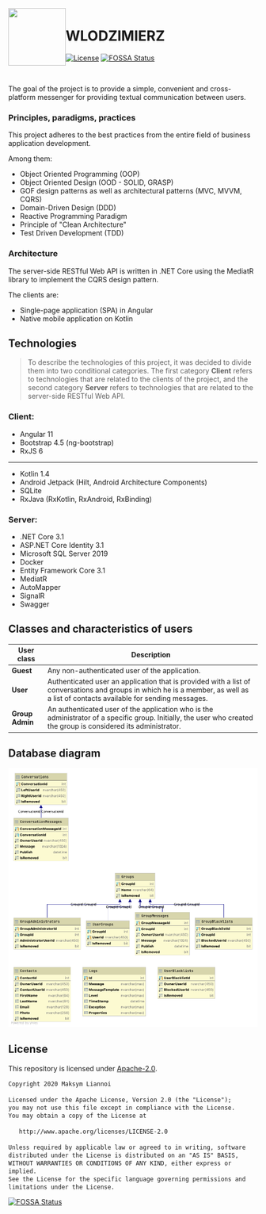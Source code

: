 <img align="left" width="116" height="116" src="https://github.com/liannoi/wlodzimierz/blob/main/img/favicon.ico"/>

# WLODZIMIERZ

[![License](https://img.shields.io/badge/License-Apache%202.0-blue.svg)](https://opensource.org/licenses/Apache-2.0)
[![FOSSA Status](https://app.fossa.com/api/projects/git%2Bgithub.com%2Fliannoi%2Fwlodzimierz.svg?type=shield)](https://app.fossa.com/projects/git%2Bgithub.com%2Fliannoi%2Fwlodzimierz?ref=badge_shield)

<br/>

The goal of the project is to provide a simple, convenient and cross-platform
messenger for providing textual communication between users.

### Principles, paradigms, practices

This project adheres to the best practices from the entire field of business
application development.

Among them:

- Object Oriented Programming (OOP)
- Object Oriented Design (OOD - SOLID, GRASP)
- GOF design patterns as well as architectural patterns (MVC, MVVM, CQRS)
- Domain-Driven Design (DDD)
- Reactive Programming Paradigm
- Principle of "Clean Architecture"
- Test Driven Development (TDD)

### Architecture

The server-side RESTful Web API is written in .NET Core using the MediatR
library to implement the CQRS design pattern.

The clients are:

- Single-page application (SPA) in Angular
- Native mobile application on Kotlin

## Technologies

> To describe the technologies of this project, it was decided to divide them
> into two conditional categories. The first category **Client** refers to
> technologies that are related to the clients of the project, and the second
> category **Server** refers to technologies that are related to the server-side
> RESTful Web API.

### Client:

- Angular 11
- Bootstrap 4.5 (ng-bootstrap)
- RxJS 6

---

- Kotlin 1.4
- Android Jetpack (Hilt, Android Architecture Components)
- SQLite
- RxJava (RxKotlin, RxAndroid, RxBinding)

### Server:

- .NET Core 3.1
- ASP.NET Core Identity 3.1
- Microsoft SQL Server 2019
- Docker
- Entity Framework Core 3.1
- MediatR
- AutoMapper
- SignalR
- Swagger

## Classes and characteristics of users

| User class      | Description                                                                                                                                                                       |
| --------------- | --------------------------------------------------------------------------------------------------------------------------------------------------------------------------------- |
| **Guest**       | Any non-authenticated user of the application.                                                                                                                                    |
| **User**        | Authenticated user an application that is provided with a list of conversations and groups in which he is a member, as well as a list of contacts available for sending messages. |
| **Group Admin** | An authenticated user of the application who is the administrator of a specific group. Initially, the user who created the group is considered its administrator.                 |

## Database diagram

![](https://github.com/liannoi/wlodzimierz/blob/main/database/wlodzimierz-diagram.png)

## License

This repository is licensed under
[Apache-2.0](https://github.com/liannoi/wlodzimierz/blob/main/LICENSE).

```
Copyright 2020 Maksym Liannoi

Licensed under the Apache License, Version 2.0 (the "License");
you may not use this file except in compliance with the License.
You may obtain a copy of the License at

   http://www.apache.org/licenses/LICENSE-2.0

Unless required by applicable law or agreed to in writing, software
distributed under the License is distributed on an "AS IS" BASIS,
WITHOUT WARRANTIES OR CONDITIONS OF ANY KIND, either express or implied.
See the License for the specific language governing permissions and
limitations under the License.
```

[![FOSSA Status](https://app.fossa.com/api/projects/git%2Bgithub.com%2Fliannoi%2Fwlodzimierz.svg?type=large)](https://app.fossa.com/projects/git%2Bgithub.com%2Fliannoi%2Fwlodzimierz?ref=badge_large)
